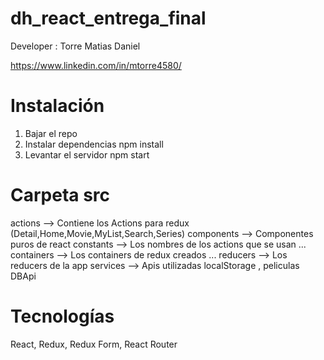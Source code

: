 # dh_react_entrega_final

Developer : Torre Matias Daniel

https://www.linkedin.com/in/mtorre4580/

# Instalación

1) Bajar el repo
2) Instalar dependencias npm install
3) Levantar el servidor npm start

# Carpeta src

  actions --> Contiene los Actions para redux (Detail,Home,Movie,MyList,Search,Series)
  components --> Componentes puros de react
  constants --> Los nombres de los actions que se usan ...
  containers --> Los containers de redux creados ...
  reducers --> Los reducers de la app
  services --> Apis utilizadas localStorage , peliculas DBApi
  
# Tecnologías
 React, Redux, Redux Form, React Router
 
